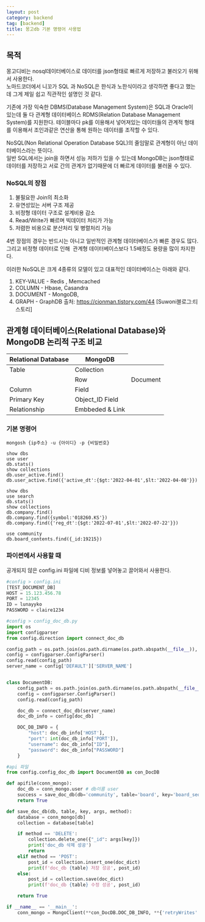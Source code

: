 ```yaml
---
layout: post
category: backend
tag: [backend]
title: 몽고db 기본 명령어 사용법
---
```


## 목적

몽고디비는 nosql데이터베이스로 데이터를 json형태로 빠르게 저장하고 불러오기 위해서 사용한다.    
노마드코더에서 니꼬가 SQL 과 NoSQL은 한식과 노한식이라고 생각하면 좋다고 했는데 그게 제일 쉽고 직관적인 설명인 것 같다.

기존에 가장 익숙한 DBMS(Database Management System)은 SQL과 Oracle이 있는데 둘 다 관계형 데이터베이스 RDMS(Relation Database Management System)를 지원한다. 
테이블마다 pk를 이용해서 넣어져있는 데이터들의 관계적 형태를 이용해서 조인과같은 연산을 통해 원하는 데이터를 조작할 수 있다.  

NoSQL(Non Relational Operation Database SQL)의 줄임말로 관계형이 아닌 데이터베이스라는 뜻이다.  
일반 SQL에서는 join을 하면서 성능 저하가 있을 수 있는데 MongoDB는 json형태로 데이터를 저장하고 서로 간의 관계가 없기때문에 더 빠르게 데이터를 불러올 수 있다. 

### NoSQL의 장점

1) 불필요한 Join의 최소화
2) 유연성있는 서버 구조 제공
3) 비정형 데이터 구조로 설계비용 감소
4) Read/Write가 빠르며 빅데이터 처리가 가능
5) 저렴한 비용으로 분산처리 및 병렬처리 가능

4번 장점의 경우는 반드시는 아니고 일반적인 관계형 데이터베이스가 빠른 경우도 많다.
그리고 비정형 데이터로 인해  관계형 데이터베이스보다 1.5배정도 용량을 많이 차지한다.

이러한 NoSQL은 크게 4종류의 모델이 있고 대표적인 데이터베이스는 아래와 같다.

1) KEY-VALUE - Redis , Memcached
2) COLUMN - Hbase, Casandra
3) DOCUMENT - MongoDB, 
4) GRAPH - GraphDB
출처: https://cionman.tistory.com/44 [Suwoni블로그:티스토리]

## 관계형 데이터베이스(Relational Database)와 MongoDB 논리적 구조 비교

<table>
  <thead>
    <tr>
      <th>Relational Database</th>
      <th>MongoDB</th>
    </tr>
  </thead>
  <tbody>
    <tr>
      <td>Table</td>
      <td>Collection</td>
    </tr>
    <tr>
      <td></td>
      <td>Row</td>
      <td>Document</td>
    </tr>
    <tr>
      <td>Column</td>
      <td>Field</td>
    </tr>
    <tr>
      <td>Primary Key</td>
      <td>Object_ID Field</td>
    </tr>
    <tr>
      <td>Relationship</td>
      <td>Embbeded & Link</td>
    </tr>
  </tbody>
</table>


### 기본 명령어 

```shell
mongosh {ip주소} -u {아이디} -p {비밀번호}

show dbs
use user
db.stats()
show collections
db.user_active.find()
db.user_active.find({'active_dt':{$gt:'2022-04-01',$lt:'2022-04-08'}})

show dbs
use search
db.stats()
show collections
db.company.find()
db.company.find({symbol:'018260.KS'})
db.company.find({'reg_dt':{$gt:'2022-07-01',$lt:'2022-07-22'}})

use community
db.board_contents.find({_id:19215})
```

### 파이썬에서 사용할 때 

공개되지 않은 config.ini 파일에 디비 정보를 넣어놓고 끌어와서 사용한다. 
```python 
#config > config.ini
[TEST_DOCUMENT_DB]
HOST = 15.123.456.78
PORT = 12345
ID = lunayyko
PASSWORD = claire1234
```

```python 
#config > config_doc_db.py
import os
import configparser
from config.direction import connect_doc_db

config_path = os.path.join(os.path.dirname(os.path.abspath(__file__)), 'config.ini')
config = configparser.ConfigParser()
config.read(config_path)
server_name = config['DEFAULT']['SERVER_NAME']


class DocumentDB:
    config_path = os.path.join(os.path.dirname(os.path.abspath(__file__)), 'config.ini')
    config = configparser.ConfigParser()
    config.read(config_path)

    doc_db = connect_doc_db(server_name)
    doc_db_info = config[doc_db]

    DOC_DB_INFO = {
        "host": doc_db_info['HOST'],
        "port": int(doc_db_info['PORT']),
        "username": doc_db_info["ID"],
        "password": doc_db_info["PASSWORD"]
    }
```

```python 
#api 파일
from config.config_doc_db import DocumentDB as con_DocDB

def apifile(conn_mongo):
    doc_db = conn_mongo.user # db이름 user
    success = save_doc_db(db='community', table='board', key='board_seq', args=result, method='POST')
    return True

def save_doc_db(db, table, key, args, method):
    database = conn_mongo[db]
    collection = database[table]

    if method == 'DELETE':
        collection.delete_one({"_id": args[key]})
        print('doc_db 삭제 성공')
        return
    elif method == 'POST':
        post_id = collection.insert_one(doc_dict)
        print(f'doc_db {table} 저장 성공', post_id)
    else:
        post_id = collection.save(doc_dict)
        print(f'doc_db {table} 수정 성공', post_id)

    return True

if __name__ == '__main__':
    conn_mongo = MongoClient(**con_DocDB.DOC_DB_INFO, **{'retryWrites': False})
```